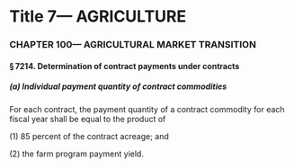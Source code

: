 
# Title 7— AGRICULTURE
### CHAPTER 100— AGRICULTURAL MARKET TRANSITION
#### § 7214. Determination of contract payments under contracts
##### (a) Individual payment quantity of contract commodities

For each contract, the payment quantity of a contract commodity for each fiscal year shall be equal to the product of

(1) 85 percent of the contract acreage; and

(2) the farm program payment yield.

